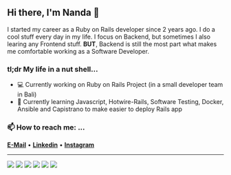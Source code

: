 ## Hi there, I'm Nanda 👋
I started my career as a Ruby on Rails developer since 2 years ago. I do a cool stuff every day in my life. I focus on Backend, but sometimes I also learing any Frontend stuff. **BUT**, Backend is still the most part what makes me comfortable working as a Software Developer.

### tl;dr My life in a nut shell...
- 💻 Currently working on Ruby on Rails Project (in a small developer team in Bali)
- 🚀 Currently learning Javascript, Hotwire-Rails, Software Testing, Docker, Ansible and Capistrano to make easier to deploy Rails app
  
### 📫 How to reach me: ...
<span><b>[E-Mail](mailto:nandhasuhendra@gmail.com)</b> • </span>
<span><b>[Linkedin](https://www.linkedin.com/in/sang-putu-nanda-suhendra/)</b> • </span>
<span><b>[Instagram](https://www.linkedin.com/in/sang-putu-nanda-suhendra/)</b>
<hr/>

<!-- https://github.com/Ileriayo/markdown-badges -->
![](https://img.shields.io/badge/Linux-FCC624?style=for-the-badge&logo=linux&logoColor=black)
![](https://img.shields.io/badge/VIM-%2311AB00.svg?style=for-the-badge&logo=vim&logoColor=white)
![](https://img.shields.io/badge/ruby-%23CC342D.svg?style=for-the-badge&logo=ruby&logoColor=white)
![](https://img.shields.io/badge/rails-%23CC0000.svg?style=for-the-badge&logo=ruby-on-rails&logoColor=white)
![](https://img.shields.io/badge/javascript-%23323330.svg?style=for-the-badge&logo=javascript&logoColor=%23F7DF1E)
![](https://img.shields.io/badge/postgres-%23316192.svg?style=for-the-badge&logo=postgresql&logoColor=white)

<!--
**nandhasuhendra/nandhasuhendra** is a ✨ _special_ ✨ repository because its `README.md` (this file) appears on your GitHub profile.

Here are some ideas to get you started:

- 🔭 I’m currently working on ...
- 🌱 I’m currently learning ...
- 👯 I’m looking to collaborate on ...
- 🤔 I’m looking for help with ...
- 💬 Ask me about ...
- 📫 How to reach me: ...
- 😄 Pronouns: ...
- ⚡ Fun fact: ....a
-->

